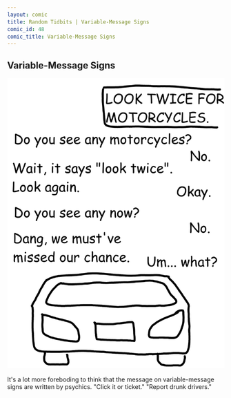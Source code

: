 ```yaml
---
layout: comic
title: Random Tidbits | Variable-Message Signs
comic_id: 48
comic_title: Variable-Message Signs
---
```


## Variable-Message Signs

<img id="img48" src="/assets/images/48.png">

It's a lot more foreboding to think that the message on variable-message signs are written by psychics. "Click it or ticket." "Report drunk drivers."
